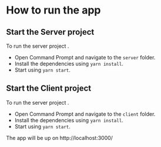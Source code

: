 # How to run the app 

## Start the Server project

To run the server project .
* Open Command Prompt and navigate to the `server` folder.
* Install the dependencies using `yarn install`.
* Start using `yarn start`.

## Start the Client project

To run the server project .
* Open Command Prompt and navigate to the `client` folder.
* Install the dependencies using `yarn install`.
* Start using `yarn start`.

The app will be up on http://localhost:3000/
